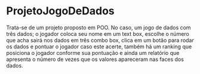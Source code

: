# ProjetoJogoDeDados
  
  Trata-se de um projeto proposto em POO. No caso, um jogo de dados com três dados; 
o jogador coloca seu nome em um text box, escolhe o número que acha sairá nos dados em três combo box,
clica em um botão para rodar os dados e pontuar o jogador caso este acerte, também há um ranking 
que posiciona o jogador conforme sua pontuação e ainda um relatório que apresenta o número de vezes
que os valores apareceram nas faces dos dados.

